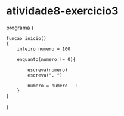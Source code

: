 # atividade8-exercicio3
programa
{
	
	funcao inicio()
	{
		inteiro numero = 100

		enquanto(numero != 0){

			escreva(numero)
			escreva(". ")

			numero = numero - 1
		}
	}
}

